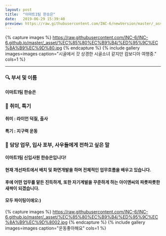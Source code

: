 ```yaml
---
layout: post
title:  "이마트1팀 한승은"
date:   2019-06-29 15:39:40
preview: https://raw.githubusercontent.com/INC-6/newVersion/master/_asset/%EB%8F%99%EA%B8%B0%EC%82%AC%EC%A7%84/191929.jpg
---
```


{% capture images %}
https://raw.githubusercontent.com/INC-6/INC-6.github.io/master/_asset/%EC%85%80%EC%B9%B4/%ED%95%9C%EC%8A%B9%EC%9D%80.jpg
{% endcapture %}
{% include gallery images=images caption="시골에서 갓 상경한 시골소녀 같지만 캄보디아 여행중." cols=1 %}

---

### 🔍 **부서 및 이름**
    
#### 이마트1팀 한승은

### 🔔 **취미, 특기**

#### 취미 : 라이언 덕질, 출사
   
#### 특기 : 지구력 운동

### 🔔 **담당 업무, 입사 포부, 사우들에게 전하고 싶은 말**
 
#### 이마트1팀 신입사원 한승은입니다! 
    
#### 현재 개선파트에서 배치 및 화면개발을 하며 전체적인 업무흐름을 배우고 있습니다. 
    
#### 후에 어떤 업무를 맡든 진득하게, 또한 자기계발을 꾸준하게 하는 아이앤씨의 파릇파릇한 새싹이 되겠습니다.
    
#### 모두 파이팅이애오:)

{% capture images %}
https://raw.githubusercontent.com/INC-6/INC-6.github.io/master/_asset/%EC%85%80%EC%B9%B4/%ED%95%9C%EC%8A%B9%EC%9D%8002.jpg
{% endcapture %}
{% include gallery images=images caption="운동좋아해요" cols=1 %}
